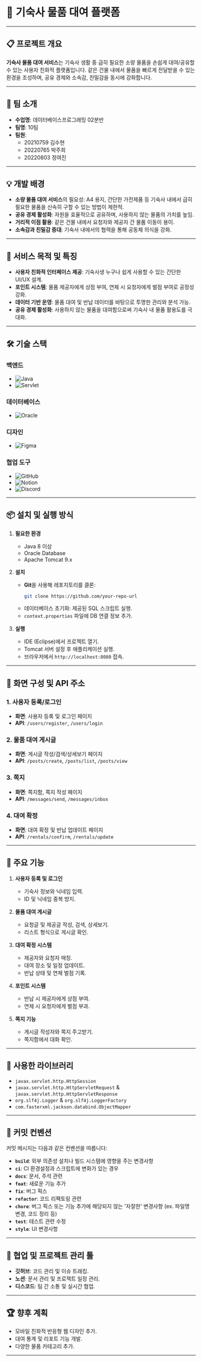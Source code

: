 # 🏡 기숙사 물품 대여 플랫폼

---

## 📋 프로젝트 개요
**기숙사 물품 대여 서비스**는 기숙사 생활 중 급히 필요한 소량 물품을 손쉽게 대여/공유할 수 있는 사용자 친화적 플랫폼입니다. 같은 건물 내에서 물품을 빠르게 전달받을 수 있는 환경을 조성하며, 공유 경제와 소속감, 친밀감을 동시에 강화합니다.

---

## 👥 팀 소개
- **수업명**: 데이터베이스프로그래밍 02분반  
- **팀명**: 10팀  
- **팀원**:  
  - 20210759 김수현  
  - 20220765 박주희  
  - 20220803 정여진  

---

## 💡 개발 배경
- **소량 물품 대여 서비스**의 필요성: A4 용지, 간단한 가전제품 등 기숙사 내에서 급히 필요한 물품을 신속히 구할 수 있는 방법이 제한적.  
- **공유 경제 활성화**: 자원을 효율적으로 공유하며, 사용하지 않는 물품의 가치를 높임.  
- **거리적 이점 활용**: 같은 건물 내에서 요청자와 제공자 간 물품 이동이 용이.  
- **소속감과 친밀감 증대**: 기숙사 내에서의 협력을 통해 공동체 의식을 강화.

---

## 🎯 서비스 목적 및 특징
- **사용자 친화적 인터페이스 제공**: 기숙사생 누구나 쉽게 사용할 수 있는 간단한 UI/UX 설계.  
- **포인트 시스템**: 물품 제공자에게 상점 부여, 연체 시 요청자에게 벌점 부여로 공정성 강화.  
- **데이터 기반 운영**: 물품 대여 및 반납 데이터를 바탕으로 투명한 관리와 분석 가능.  
- **공유 경제 활성화**: 사용하지 않는 물품을 대여함으로써 기숙사 내 물품 활용도를 극대화.

---

## 🛠️ 기술 스택
### **백엔드**
- ![Java](https://img.shields.io/badge/Java-007396?style=flat-square&logo=java&logoColor=white)
- ![Servlet](https://img.shields.io/badge/Servlet-4D4D4D?style=flat-square&logo=java&logoColor=white)

### **데이터베이스**
- ![Oracle](https://img.shields.io/badge/Oracle-F80000?style=flat-square&logo=oracle&logoColor=white)

### **디자인**
- ![Figma](https://img.shields.io/badge/Figma-F24E1E?style=flat-square&logo=figma&logoColor=white)

### **협업 도구**
- ![GitHub](https://img.shields.io/badge/GitHub-181717?style=flat-square&logo=github&logoColor=white)
- ![Notion](https://img.shields.io/badge/Notion-000000?style=flat-square&logo=notion&logoColor=white)
- ![Discord](https://img.shields.io/badge/Discord-5865F2?style=flat-square&logo=discord&logoColor=white)

---

## 📦 설치 및 실행 방식
1. **필요한 환경**
   - Java 8 이상
   - Oracle Database
   - Apache Tomcat 9.x

2. **설치**
   - **Git**을 사용해 레포지토리를 클론:
     ```bash
     git clone https://github.com/your-repo-url
     ```
   - 데이터베이스 초기화: 제공된 SQL 스크립트 실행.
   - `context.properties` 파일에 DB 연결 정보 추가.

3. **실행**
   - IDE (Eclipse)에서 프로젝트 열기.
   - Tomcat 서버 설정 후 애플리케이션 실행.
   - 브라우저에서 `http://localhost:8080` 접속.

---

## 📱 화면 구성 및 API 주소
### 1. 사용자 등록/로그인
- **화면**: 사용자 등록 및 로그인 페이지  
- **API**: `/users/register`, `/users/login`

### 2. 물품 대여 게시글
- **화면**: 게시글 작성/검색/상세보기 페이지  
- **API**: `/posts/create`, `/posts/list`, `/posts/view`

### 3. 쪽지
- **화면**: 쪽지함, 쪽지 작성 페이지  
- **API**: `/messages/send`, `/messages/inbox`

### 4. 대여 확정
- **화면**: 대여 확정 및 반납 업데이트 페이지  
- **API**: `/rentals/confirm`, `/rentals/update`

---

## 🔑 주요 기능
1. **사용자 등록 및 로그인**
   - 기숙사 정보와 닉네임 입력.
   - ID 및 닉네임 중복 방지.

2. **물품 대여 게시글**
   - 요청글 및 제공글 작성, 검색, 상세보기.
   - 리스트 형식으로 게시글 확인.

3. **대여 확정 시스템**
   - 제공자와 요청자 매칭.
   - 대여 장소 및 일정 업데이트.
   - 반납 상태 및 연체 벌점 기록.

4. **포인트 시스템**
   - 반납 시 제공자에게 상점 부여.
   - 연체 시 요청자에게 벌점 부과.

5. **쪽지 기능**
   - 게시글 작성자와 쪽지 주고받기.
   - 쪽지함에서 대화 확인.

---

## 🧪 사용한 라이브러리
- `javax.servlet.http.HttpSession`  
- `javax.servlet.http.HttpServletRequest` & `javax.servlet.http.HttpServletResponse`  
- `org.slf4j.Logger` & `org.slf4j.LoggerFactory`  
- `com.fasterxml.jackson.databind.ObjectMapper`

---

## 💾 커밋 컨벤션
커밋 메시지는 다음과 같은 컨벤션을 따릅니다:
- **`build`**: 외부 의존성 설치나 빌드 시스템에 영향을 주는 변경사항
- **`ci`**: CI 환경설정과 스크립트에 변화가 있는 경우
- **`docs`**: 문서, 주석 관련
- **`feat`**: 새로운 기능 추가
- **`fix`**: 버그 픽스
- **`refactor`**: 코드 리팩토링 관련
- **`chore`**: 버그 픽스 또는 기능 추가에 해당되지 않는 '자잘한' 변경사항 (ex. 파일명 변경, 코드 정리 등)
- **`test`**: 테스트 관련 수정
- **`style`**: UI 변경사항  

---

## 🔗 협업 및 프로젝트 관리 툴
- **깃허브**: 코드 관리 및 이슈 트래킹.  
- **노션**: 문서 관리 및 프로젝트 일정 관리.  
- **디스코드**: 팀 간 소통 및 실시간 협업.  

---

## 🏆 향후 계획
- 모바일 친화적 반응형 웹 디자인 추가.
- 대여 통계 및 리포트 기능 개발.
- 다양한 물품 카테고리 추가.

---
